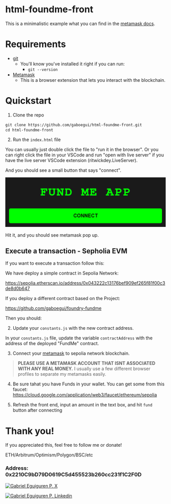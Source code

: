 # html-foundme-front

This is a minimalistic example what you can find in the [metamask docs](https://docs.metamask.io/guide/create-dapp.html#basic-action-part-1).

# Requirements

- [git](https://git-scm.com/book/en/v2/Getting-Started-Installing-Git)
  - You'll know you've installed it right if you can run:
    - `git --version`
- [Metamask](https://metamask.io/)
  - This is a browser extension that lets you interact with the blockchain.

# Quickstart 

1. Clone the repo

```
git clone https://github.com/gaboegui/html-foundme-front.git
cd html-foundme-front
```

2. Run the `index.html` file

You can usually just double click the file to "run it in the browser". Or you can right click the file in your VSCode and run "open with live server" if you have the live server VSCode extension (ritwickdey.LiveServer).

And you should see a small button that says "connect".

![Connect](connect.png)

Hit it, and you should see metamask pop up.

## Execute a transaction - Sepholia EVM

If you want to execute a transaction follow this:  

We have deploy a simple contract in Sepolia Network:

https://sepolia.etherscan.io/address/0x043222c13176bef909ef265f81f00c3de8d0b647

If you deploy a different contract based on the Project:

https://github.com/gaboegui/foundry-fundme

Then you should:

2. Update your `constants.js` with the new contract address.

In your `constants.js` file, update the variable `contractAddress` with the address of the deployed "FundMe" contract.

3. Connect your [metamask](https://metamask.io/) to sepolia network blockchain.

> **PLEASE USE A METAMASK ACCOUNT THAT ISNT ASSOCIATED WITH ANY REAL MONEY.**
> I usually use a few different browser profiles to separate my metamasks easily.

4. Be sure tahat you have Funds in your wallet. You can get some from this faucet:
https://cloud.google.com/application/web3/faucet/ethereum/sepolia

5. Refresh the front end, input an amount in the text box, and hit `fund` button after connecting

# Thank you!

If you appreciated this, feel free to follow me or donate!

ETH/Arbitrum/Optimism/Polygon/BSC/etc 
### Address: 0x2210C9bD79D0619C5d455523b260cc231f1C2F0D

[![Gabriel Eguiguren P. X](https://img.shields.io/badge/Twitter-1DA1F2?style=for-the-badge&logo=twitter&logoColor=white)](https://x.com/GaBoEgui)

[![Gabriel Eguiguren P. Linkedin](https://img.shields.io/badge/LinkedIn-0077B5?style=for-the-badge&logo=linkedin&logoColor=white)](https://www.linkedin.com/in/gabrieleguiguren/)

